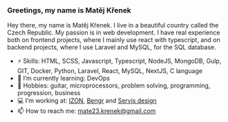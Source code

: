 ### Greetings, my name is Matěj Křenek

Hey there, my name is Matěj Křenek. I live in a beautiful country called the Czech Republic. My passion is in web development. I have real experience both on frontend projects, where I mainly use react with typescript, and on backend projects, where I use Laravel and MySQL, for the SQL database.

- ⚡ Skills: HTML, SCSS, Javascript, Typescript, NodeJS, MongoDB, Gulp, GIT, Docker, Python, Laravel, React, MySQL, NextJS, C language
- 🌱 I’m currently learning: DevOps 
- 🐴 Hobbies: guitar, microprocessors, problem solving, programming, progression, business
- 💻 I’m working at: [IZON](https://www.izon.cz/), [Bengr](https://bengr.cz/) and [Servis design](https://www.servis-design.cz/)
- 📫 How to reach me: [mate23.krenek@gmail.com](mailto:mate23.krenek@gmail.com)




